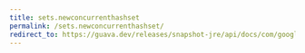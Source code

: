 ```yaml
---
title: sets.newconcurrenthashset
permalink: /sets.newconcurrenthashset/
redirect_to: https://guava.dev/releases/snapshot-jre/api/docs/com/google/common/collect/Sets.html#newConcurrentHashSet--
---
```

